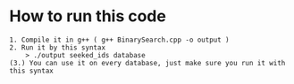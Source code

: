 # How to run this code
    1. Compile it in g++ ( g++ BinarySearch.cpp -o output )
    2. Run it by this syntax
        > ./output seeked_ids database
    (3.) You can use it on every database, just make sure you run it with this syntax